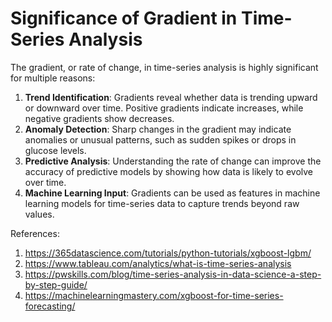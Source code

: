 
# Significance of Gradient in Time-Series Analysis

The gradient, or rate of change, in time-series analysis is highly significant for multiple reasons:
1. **Trend Identification**: Gradients reveal whether data is trending upward or downward over time. 
   Positive gradients indicate increases, while negative gradients show decreases.
2. **Anomaly Detection**: Sharp changes in the gradient may indicate anomalies or unusual patterns, such as 
   sudden spikes or drops in glucose levels.
3. **Predictive Analysis**: Understanding the rate of change can improve the accuracy of predictive models by 
   showing how data is likely to evolve over time.
4. **Machine Learning Input**: Gradients can be used as features in machine learning models for time-series 
   data to capture trends beyond raw values.

References:
1. https://365datascience.com/tutorials/python-tutorials/xgboost-lgbm/
2. https://www.tableau.com/analytics/what-is-time-series-analysis
3. https://pwskills.com/blog/time-series-analysis-in-data-science-a-step-by-step-guide/
4. https://machinelearningmastery.com/xgboost-for-time-series-forecasting/
